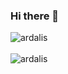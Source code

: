 ### Hi there 👋

<div>
  <img align="center" src="https://github-readme-stats.vercel.app/api?username=vishnupasuleti&show_icons=true&theme=dark" alt="ardalis" />
<div/>
<br />
  
<div>
  <img align="center" src="https://github-readme-stats.vercel.app/api/top-langs/?username=vishnupasuleti&layout=compact&hide=html&theme=dark" alt="ardalis" />
<div/>
<br />

<!--
**vishnupasuleti/vishnupasuleti** is a ✨ _special_ ✨ repository because its `README.md` (this file) appears on your GitHub profile.

Here are some ideas to get you started:

- 🔭 I’m currently working on ...
- 🌱 I’m currently learning ...
- 👯 I’m looking to collaborate on ...
- 🤔 I’m looking for help with ...
- 💬 Ask me about ...
- 📫 How to reach me: ...
- 😄 Pronouns: ...
- ⚡ Fun fact: ...
-->
